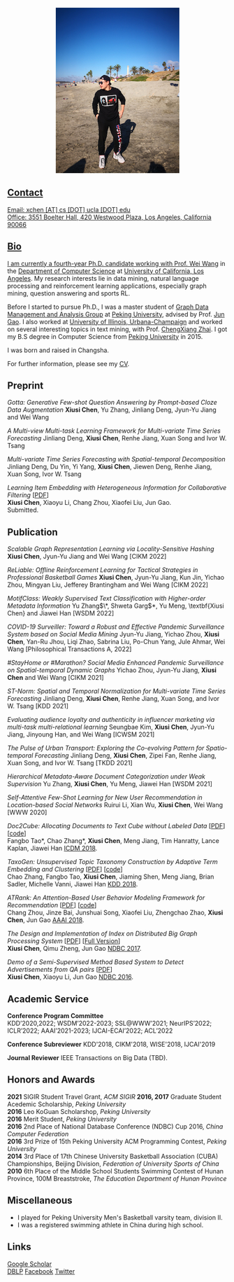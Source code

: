 <p align="center">
  <a href="https://sites.google.com/site/ruihanwu14/"/>
  <img src="images/IMG_1847.JPG" alt="Portrait"/>
</p>

## Contact
Email: xchen [AT] cs [DOT] ucla [DOT] edu    
Office: 3551 Boelter Hall, 420 Westwood Plaza, Los Angeles, California 90066    

<!-- ## What's New
2018-09-10 Start my Ph.D. journey @ UCLA!

2018-08-17 One paper got accepted by ICDM'18.

2018-05-06 One paper got accepted by KDD'18.

2018-11-09 One paper got accepted by AAAI'18.

2017-10-01 Submitted one paper to ICDE'18.

2017-09-12 Submitted two papers to AAAI'18.

2017-04-12 Our paper on Index of distributed graph data processing systems was accepted by [NDBC 2017](http://www.cs.zju.edu.cn/ndbc2017/)! See you in Hangzhou this Autumn!

2017-06-30 Visiting Prof. [ChengXiang Zhai](http://czhai.cs.illinois.edu/)'s [TIMAN](http://sifaka.cs.uiuc.edu/ir/index.html) Group at CS@UIUC for 6 months.

2017-05-23 Submitted one paper to CIKM'17.

2016-09-26 Start my internship as a research intern at [Alibaba Group](http://www.alibabagroup.com/en/global/home)

2016-04-12 Our paper on Semi-supervised advertisement detection was accepted by [NDBC 2016](http://csse.szu.edu.cn/ndbc2016/index.shtml)! See you in Shenzhen this Autumn!

2015-07-06 I graduated from [Peking University](http://www.pku.edu.cn/) where I spent 4 wonderful years and made lots of great friends. I am grateful to Prof. [Jun Gao]() for his support throughout the years. [My thesis](papers/thesis.pdf)

2014-10-26 I am honor to compete on behalf of Peking University at the 17th Chinese University Basketball Association (CUBA) Championships, Beijing Division. We are the 3rd Place!
 -->

## Bio
I am currently a fourth-year Ph.D. candidate working with [Prof. Wei Wang](http://web.cs.ucla.edu/~weiwang/) in the [Department of Computer Science](https://www.cs.ucla.edu/) at  [University of California, Los Angeles](http://www.ucla.edu/). My research interests lie in data mining, natural language processing and reinforcement learning applications, especially graph mining, question answering and sports RL.

Before I started to pursue Ph.D., I was a master student of [Graph Data Management and Analysis Group]() at [Peking University](www.pku.edu.cn), advised by Prof. [Jun Gao](http://eecs.pku.edu.cn/teaching/inservice/search/Detail/?ID=1817). I also worked at [University of Illinois, Urbana-Champaign](http://www.cs.uiuc.edu/) and worked on several interesting topics in text mining, with Prof. [ChengXiang Zhai](http://czhai.cs.illinois.edu/). I got my B.S degree in Computer Science from [Peking University](http://www.pku.edu.cn/) in 2015.

I was born and raised in Changsha.

For further information, please see my [CV](CV.pdf).

## Preprint
_Gotta: Generative Few-shot Question Answering by Prompt-based Cloze Data Augmentation_
**Xiusi Chen**, Yu Zhang, Jinliang Deng, Jyun-Yu Jiang and Wei Wang

_A Multi-view Multi-task Learning Framework for Multi-variate Time Series Forecasting_
Jinliang Deng, **Xiusi Chen**, Renhe Jiang, Xuan Song and Ivor W. Tsang

_Multi-variate Time Series Forecasting with Spatial-temporal Decomposition_
Jinliang Deng, Du Yin, Yi Yang, **Xiusi Chen**, Jiewen Deng, Renhe Jiang, Xuan Song, Ivor W. Tsang

_Learning Item Embedding with Heterogeneous Information for Collaborative Filtering_ [[PDF](papers/icde18.pdf)]    
**Xiusi Chen**, Xiaoyu Li, Chang Zhou, Xiaofei Liu, Jun Gao.    
Submitted.


## Publication
_Scalable Graph Representation Learning via Locality-Sensitive Hashing_
**Xiusi Chen**, Jyun-Yu Jiang and Wei Wang
[CIKM 2022]

_ReLiable: Offline Reinforcement Learning for Tactical Strategies in Professional Basketball Games_
**Xiusi Chen**, Jyun-Yu Jiang, Kun Jin, Yichao Zhou, Mingyan Liu, Jefferey Brantingham and Wei Wang
[CIKM 2022]

_MotifClass: Weakly Supervised Text Classification with Higher-order Metadata Information_
Yu Zhang$\*, Shweta Garg$\*, Yu Meng, \textbf{Xiusi Chen} and Jiawei Han
[WSDM 2022]

_COVID-19 Surveiller: Toward a Robust and Effective Pandemic Surveillance System based on Social Media Mining_
Jyun-Yu Jiang, Yichao Zhou, **Xiusi Chen**, Yan-Ru Jhou, Liqi Zhao, Sabrina Liu, Po-Chun Yang, Jule Ahmar, Wei Wang
[Philosophical Transactions A, 2022]

_\#StayHome or \#Marathon? Social Media Enhanced Pandemic Surveillance on Spatial-temporal Dynamic Graphs_
Yichao Zhou, Jyun-Yu Jiang, **Xiusi Chen** and Wei Wang
[CIKM 2021]

_ST-Norm: Spatial and Temporal Normalization for Multi-variate Time Series Forecasting_
Jinliang Deng, **Xiusi Chen**, Renhe Jiang, Xuan Song, and Ivor W. Tsang
[KDD 2021]

_Evaluating audience loyalty and authenticity in influencer marketing via multi-task multi-relational learning_
Seungbae Kim, **Xiusi Chen**, Jyun-Yu Jiang, Jinyoung Han, and Wei Wang
[ICWSM 2021]

_The Pulse of Urban Transport: Exploring the Co-evolving Pattern for Spatio-temporal Forecasting_
Jinliang Deng, **Xiusi Chen**, Zipei Fan, Renhe Jiang, Xuan Song, and Ivor W. Tsang
[TKDD 2021]

_Hierarchical Metadata-Aware Document Categorization under Weak Supervision_
Yu Zhang, **Xiusi Chen**, Yu Meng, Jiawei Han
[WSDM 2021]

_Self-Attentive Few-Shot Learning for New User Recommendation in Location-based Social Networks_
Ruirui Li, Xian Wu, **Xiusi Chen**, Wei Wang
[WWW 2020]

_Doc2Cube: Allocating Documents to Text Cube without Labeled Data_ [[PDF](http://chaozhang.org/papers/icdm18.pdf)]  [[code](https://github.com/fangbo-tao/doc2cube)]    
Fangbo Tao\*, Chao Zhang\*, **Xiusi Chen**, Meng Jiang, Tim Hanratty, Lance Kaplan, Jiawei Han
[ICDM 2018](http://icdm2018.org/).

_TaxoGen: Unsupervised Topic Taxonomy Construction by Adaptive Term Embedding and Clustering_ [[PDF](http://delivery.acm.org/10.1145/3230000/3220064/p2701-zhang.pdf?ip=131.179.49.186&id=3220064&acc=ACTIVE%20SERVICE&key=CA367851C7E3CE77%2E79535EF926D6BC05%2E4D4702B0C3E38B35%2E4D4702B0C3E38B35&__acm__=1543628672_ac235d30fba1750ceaae158e46248e19)]  [[code](https://github.com/franticnerd/taxogen)]    
Chao Zhang, Fangbo Tao, **Xiusi Chen**, Jiaming Shen, Meng Jiang, Brian Sadler, Michelle Vanni, Jiawei Han 
[KDD 2018](https://www.kdd.org/kdd2018/).

_ATRank: An Attention-Based User Behavior Modeling Framework for Recommendation_ [[PDF](papers/aaai18_zhou.pdf)]  [[code](https://github.com/jinze1994/ATRank)]    
Chang Zhou, Jinze Bai, Junshuai Song, Xiaofei Liu, Zhengchao Zhao, **Xiusi Chen**, Jun Gao
[AAAI 2018](https://aaai.org/Conferences/AAAI-18/).

_The Design and Implementation of Index on Distributed Big Graph Processing System_ [[PDF](papers/ndbc17short.pdf)]  [[Full Version](papers/ndbc17.pdf)]    
**Xiusi Chen**, Qimu Zheng, Jun Gao
[NDBC 2017](http://www.cs.zju.edu.cn/ndbc2017/index.html).

_Demo of a Semi-Supervised Method Based System to Detect Advertisements from QA pairs_ [[PDF](papers/ndbc16.pdf)]    
**Xiusi Chen**, Xiaoyu Li, Jun Gao
[NDBC 2016](http://csse.szu.edu.cn/ndbc2016/index.shtml).


## Academic Service
**Conference Program Committee**        
KDD’2020,2022; WSDM’2022-2023; SSL@WWW’2021;
NeurIPS’2022; ICLR’2022; AAAI’2021-2023; IJCAI-ECAI’2022;
ACL’2022

**Conference Subreviewer**
KDD'2018, CIKM'2018, WISE'2018, IJCAI'2019

**Journal Reviewer**
IEEE Transactions on Big Data (TBD).

## Honors and Awards
**2021**  SIGIR Student Travel Grant, _ACM SIGIR_
**2016, 2017**  Graduate Student Acedemic Scholarship, _Peking University_     
**2016**  Leo KoGuan Scholarshop, _Peking University_    
**2016**  Merit Student, _Peking University_     
**2016**  2nd Place of National Database Conference (NDBC) Cup 2016, _China Computer Federation_    
**2016**  3rd Prize of 15th Peking University ACM Programming Contest, _Peking University_    
**2014**  3rd Place of 17th Chinese University Basketball Association (CUBA) Championships, Beijing Division, _Federation of University Sports of China_   
**2010**  6th Place of the Middle School Students Swimming Contest of Hunan Province, 100M Breaststroke, _The Education Department of Hunan Province_    

## Miscellaneous

*   I played for Peking University Men's Basketball varsity team, division II.
*   I was a registered swimming athlete in China during high school.

## Links
[Google Scholar](https://scholar.google.ca/citations?user=JqGAil4AAAAJ)    
[DBLP](https://dblp.org/pid/210/1049) 
[Facebook](https://www.facebook.com/xiusi.chen)
[Twitter](https://twitter.com/XtremSup)



